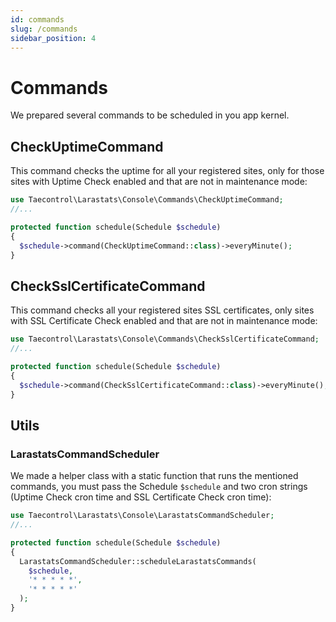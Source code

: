 ```yaml
---
id: commands
slug: /commands
sidebar_position: 4
---
```


# Commands

We prepared several commands to be scheduled in you app kernel.

## CheckUptimeCommand

This command checks the uptime for all your registered sites, only for those sites with Uptime Check enabled and that are not in maintenance mode:

```php title="app/Console/Kernel.php"
use Taecontrol\Larastats\Console\Commands\CheckUptimeCommand;
//...

protected function schedule(Schedule $schedule)
{
  $schedule->command(CheckUptimeCommand::class)->everyMinute();
}
```

## CheckSslCertificateCommand

This command checks all your registered sites SSL certificates, only sites with SSL Certificate Check enabled and that are not in maintenance mode:

```php title="app/Console/Kernel.php"
use Taecontrol\Larastats\Console\Commands\CheckSslCertificateCommand;
//...

protected function schedule(Schedule $schedule)
{
  $schedule->command(CheckSslCertificateCommand::class)->everyMinute();
}
```

## Utils

### LarastatsCommandScheduler

We made a helper class with a static function that runs the mentioned commands, you must pass the Schedule `$schedule` and two cron strings (Uptime Check cron time and SSL Certificate Check cron time):

```php title="app/Console/Kernel.php"
use Taecontrol\Larastats\Console\LarastatsCommandScheduler;
//...

protected function schedule(Schedule $schedule)
{
  LarastatsCommandScheduler::scheduleLarastatsCommands(
    $schedule, 
    '* * * * *', 
    '* * * * *'
  );
}
```
